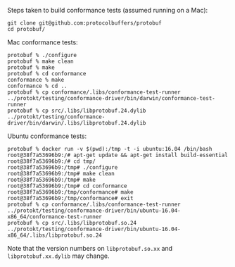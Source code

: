 Steps taken to build conformance tests (assumed running on a Mac):

```
git clone git@github.com:protocolbuffers/protobuf
cd protobuf/
```

Mac conformance tests:

```
protobuf % ./configure
protobuf % make clean
protobuf % make
protobuf % cd conformance
conformance % make
conformance % cd ..
protobuf % cp conformance/.libs/conformance-test-runner ../protokt/testing/conformance-driver/bin/darwin/conformance-test-runner
protobuf % cp src/.libs/libprotobuf.24.dylib ../protokt/testing/conformance-driver/bin/darwin/.libs/libprotobuf.24.dylib
```

Ubuntu conformance tests:
```
protobuf % docker run -v $(pwd):/tmp -t -i ubuntu:16.04 /bin/bash
root@38f7a53696b9:/# apt-get update && apt-get install build-essential
root@38f7a53696b9:/# cd tmp/
root@38f7a53696b9:/tmp# ./configure
root@38f7a53696b9:/tmp# make clean
root@38f7a53696b9:/tmp# make
root@38f7a53696b9:/tmp# cd conformance
root@38f7a53696b9:/tmp/conformance# make
root@38f7a53696b9:/tmp/conformance# exit
protobuf % cp conformance/.libs/conformance-test-runner ../protokt/testing/conformance-driver/bin/ubuntu-16.04-x86_64/conformance-test-runner
protobuf % cp src/.libs/libprotobuf.so.24 ../protokt/testing/conformance-driver/bin/ubuntu-16.04-x86_64/.libs/libprotobuf.so.24
```

Note that the version numbers on `libprotobuf.so.xx` and `libprotobuf.xx.dylib`
may change.
